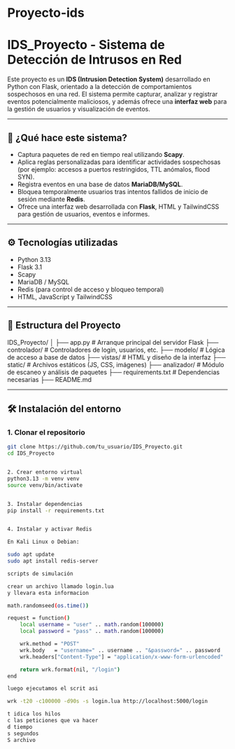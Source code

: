 # Proyecto-ids

# IDS_Proyecto - Sistema de Detección de Intrusos en Red

Este proyecto es un **IDS (Intrusion Detection System)** desarrollado en Python con Flask, orientado a la detección de comportamientos sospechosos en una red. El sistema permite capturar, analizar y registrar eventos potencialmente maliciosos, y además ofrece una **interfaz web** para la gestión de usuarios y visualización de eventos.

---

## 🚀 ¿Qué hace este sistema?

- Captura paquetes de red en tiempo real utilizando **Scapy**.
- Aplica reglas personalizadas para identificar actividades sospechosas (por ejemplo: accesos a puertos restringidos, TTL anómalos, flood SYN).
- Registra eventos en una base de datos **MariaDB/MySQL**.
- Bloquea temporalmente usuarios tras intentos fallidos de inicio de sesión mediante **Redis**.
- Ofrece una interfaz web desarrollada con **Flask**, HTML y TailwindCSS para gestión de usuarios, eventos e informes.

---

## ⚙️ Tecnologías utilizadas

- Python 3.13
- Flask 3.1
- Scapy
- MariaDB / MySQL
- Redis (para control de acceso y bloqueo temporal)
- HTML, JavaScript y TailwindCSS

---

## 🧱 Estructura del Proyecto

IDS_Proyecto/
│
├── app.py # Arranque principal del servidor Flask
├── controlador/ # Controladores de login, usuarios, etc.
├── modelo/ # Lógica de acceso a base de datos
├── vistas/ # HTML y diseño de la interfaz
├── static/ # Archivos estáticos (JS, CSS, imágenes)
├── analizador/ # Módulo de escaneo y análisis de paquetes
├── requirements.txt # Dependencias necesarias
├── README.md 




---

## 🛠️ Instalación del entorno

### 1. Clonar el repositorio
```bash
git clone https://github.com/tu_usuario/IDS_Proyecto.git
cd IDS_Proyecto


2. Crear entorno virtual
python3.13 -m venv venv
source venv/bin/activate


3. Instalar dependencias
pip install -r requirements.txt


4. Instalar y activar Redis

En Kali Linux o Debian:

sudo apt update
sudo apt install redis-server

scripts de simulación

crear un archivo llamado login.lua
y llevara esta informacion

math.randomseed(os.time())

request = function()
    local username = "user" .. math.random(100000)
    local password = "pass" .. math.random(100000)

    wrk.method = "POST"
    wrk.body   = "username=" .. username .. "&password=" .. password
    wrk.headers["Content-Type"] = "application/x-www-form-urlencoded"

    return wrk.format(nil, "/login")
end

luego ejecutamos el scrit asi

wrk -t20 -c100000 -d90s -s login.lua http://localhost:5000/login

t idica los hilos
c las peticiones que va hacer
d tiempo
s segundos
S archivo 








